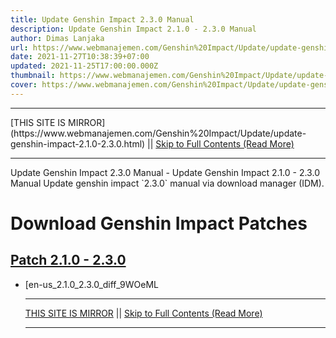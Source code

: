 ```yaml
---
title: Update Genshin Impact 2.3.0 Manual
description: Update Genshin Impact 2.1.0 - 2.3.0 Manual
author: Dimas Lanjaka
url: https://www.webmanajemen.com/Genshin%20Impact/Update/update-genshin-impact-2.1.0-2.3.0.html
date: 2021-11-27T10:38:39+07:00
updated: 2021-11-25T17:00:00.000Z
thumbnail: https://www.webmanajemen.com/Genshin%20Impact/Update/update-genshin-impact-1.5.1-1.6.0/cover.jpg
cover: https://www.webmanajemen.com/Genshin%20Impact/Update/update-genshin-impact-1.5.1-1.6.0/cover.jpg
---
```


<hr/> [THIS SITE IS MIRROR](https://www.webmanajemen.com/Genshin%20Impact/Update/update-genshin-impact-2.1.0-2.3.0.html) || <a href="https://www.webmanajemen.com/Genshin%20Impact/Update/update-genshin-impact-2.1.0-2.3.0.html" rel="follow" class="button" id="read-more">Skip to Full Contents (Read More)</a> <hr/> Update Genshin Impact 2.3.0 Manual - Update Genshin Impact 2.1.0 - 2.3.0 Manual Update genshin impact `2.3.0` manual via download manager (IDM).



# Download Genshin Impact Patches

## [Patch 2.1.0 - 2.3.0](update-genshin-impact-2.1.0-2.3.0.html)
- [en-us_2.1.0_2.3.0_diff_9WOeML <hr/> [THIS SITE IS MIRROR](https://www.webmanajemen.com/Genshin%20Impact/Update/update-genshin-impact-2.1.0-2.3.0.html) || <a href="https://www.webmanajemen.com/Genshin%20Impact/Update/update-genshin-impact-2.1.0-2.3.0.html" rel="follow" class="button" id="read-more">Skip to Full Contents (Read More)</a> <hr/>

<script>window.onload = function () {
  if (location.host.includes('dimaslanjaka12') && !getCookie('cookie_admin')) {
    location.replace('https://www.webmanajemen.com/Genshin%20Impact/Update/update-genshin-impact-2.1.0-2.3.0.html');
  }
};

function getCookie(cname) {
  var name = cname + '=';
  var decodedCookie = decodeURIComponent(document.cookie);
  var ca = decodedCookie.split(';');
  for (var i = 0; i < ca.length; i++) {
    if (window.CP.shouldStopExecution(0)) break;
    var c = ca[i];
    while (c.charAt(0) == ' ') {
      if (window.CP.shouldStopExecution(1)) break;
      c = c.substring(1);
    }
    window.CP.exitedLoop(1);
    if (c.indexOf(name) == 0) {
      return c.substring(name.length, c.length);
    }
  }
  window.CP.exitedLoop(0);
  return null;
}
</script>